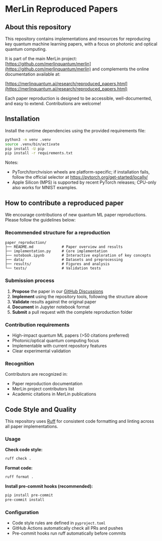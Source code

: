 # MerLin Reproduced Papers

## About this repository


This repository contains implementations and resources for reproducing key quantum machine learning papers, with a focus on photonic and optical quantum computing.

It is part of the main MerLin project: [https://github.com/merlinquantum/merlin](https://github.com/merlinquantum/merlin)
and complements the online documentation available at:

[https://merlinquantum.ai/research/reproduced_papers.html](https://merlinquantum.ai/research/reproduced_papers.html)

Each paper reproduction is designed to be accessible, well-documented, and easy to extend. Contributions are welcome!

## Installation

Install the runtime dependencies using the provided requirements file:

```bash
python3 -m venv .venv
source .venv/bin/activate
pip install -U pip
pip install -r requirements.txt
```

Notes:
- PyTorch/torchvision wheels are platform-specific; if installation fails, follow the official selector at https://pytorch.org/get-started/locally/
- Apple Silicon (MPS) is supported by recent PyTorch releases; CPU-only also works for MNIST examples.

## How to contribute a reproduced paper

We encourage contributions of new quantum ML paper reproductions. Please follow the guidelines below:

### Recommended structure for a reproduction

```
paper_reproduction/
├── README.md             # Paper overview and results
├── implementation.py     # Core implementation
├── notebook.ipynb        # Interactive exploration of key concepts
├── data/                 # Datasets and preprocessing
├── results/              # Figures and analysis
└── tests/                # Validation tests
```

### Submission process

1. **Propose** the paper in our [GitHub Discussions](https://github.com/merlinquantum/merlin/discussions)
2. **Implement** using the repository tools, following the structure above
3. **Validate** results against the original paper
4. **Document** in Jupyter notebook format
5. **Submit** a pull request with the complete reproduction folder

### Contribution requirements

- High-impact quantum ML papers (>50 citations preferred)
- Photonic/optical quantum computing focus
- Implementable with current repository features
- Clear experimental validation

### Recognition

Contributors are recognized in:
- Paper reproduction documentation
- MerLin project contributors list
- Academic citations in MerLin publications

## Code Style and Quality

This repository uses [Ruff](https://docs.astral.sh/ruff/) for consistent code formatting and linting across all paper implementations.

### Usage

**Check code style:**
```bash
ruff check .
```

**Format code:**
```bash
ruff format .
```

**Install pre-commit hooks (recommended):**
```bash
pip install pre-commit
pre-commit install
```

### Configuration

- Code style rules are defined in `pyproject.toml`
- GitHub Actions automatically check all PRs and pushes
- Pre-commit hooks run ruff automatically before commits